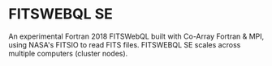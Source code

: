 # FITSWEBQL SE

An experimental Fortran 2018 FITSWebQL built with Co-Array Fortran & MPI, using NASA's FITSIO to read FITS files. FITSWEBQL SE scales across multiple computers (cluster nodes). 
